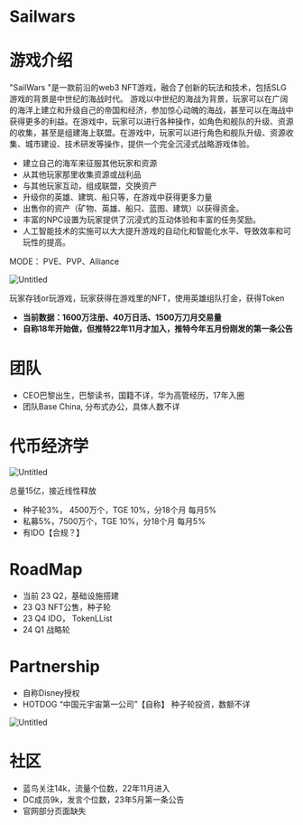 # Sailwars

# 游戏介绍

"SailWars "是一款前沿的web3 NFT游戏，融合了创新的玩法和技术，包括SLG游戏的背景是中世纪的海战时代。
游戏以中世纪的海战为背景，玩家可以在广阔的海洋上建立和升级自己的帝国和经济，参加惊心动魄的海战，甚至可以在海战中获得更多的利益。在游戏中，玩家可以进行各种操作，如角色和舰队的升级、资源的收集，甚至是组建海上联盟。在游戏中，玩家可以进行角色和舰队升级、资源收集、城市建设、技术研发等操作，提供一个完全沉浸式战略游戏体验。

- 建立自己的海军来征服其他玩家和资源
- 从其他玩家那里收集资源或战利品
- 与其他玩家互动，组成联盟，交换资产
- 升级你的英雄、建筑、船只等，在游戏中获得更多力量
- 出售你的资产（矿物、英雄、船只、蓝图、建筑）以获得资金。
- 丰富的NPC设置为玩家提供了沉浸式的互动体验和丰富的任务奖励。
- 人工智能技术的实施可以大大提升游戏的自动化和智能化水平、导致效率和可玩性的提高。

MODE： PVE、PVP、Alliance 

![Untitled](Sailwars%2035601ec5767645de86d0c221ee3e3e20/Untitled.png)

玩家存钱or玩游戏，玩家获得在游戏里的NFT，使用英雄组队打金，获得Token

- **当前数据：1600万注册、40万日活、1500万刀月交易量**
- **自称18年开始做，但推特22年11月才加入，推特今年五月份刚发的第一条公告**

# 团队

- CEO巴黎出生，巴黎读书，国籍不详，华为高管经历，17年入圈
- 团队Base China, 分布式办公，具体人数不详

# 代币经济学

![Untitled](Sailwars%2035601ec5767645de86d0c221ee3e3e20/Untitled%201.png)

总量15亿，接近线性释放

- 种子轮3%， 4500万个，TGE 10%，分18个月 每月5%
- 私募5%，7500万个，TGE 10%，分18个月 每月5%
- 有IDO【合规？】

# RoadMap

- 当前 23 Q2，基础设施搭建
- 23 Q3 NFT公售，种子轮
- 23 Q4 IDO， TokenLList
- 24 Q1 战略轮

# Partnership

- 自称Disney授权
- HOTDOG “中国元宇宙第一公司”【自称】 种子轮投资，数额不详

![Untitled](Sailwars%2035601ec5767645de86d0c221ee3e3e20/Untitled%202.png)

# 社区

- 蓝鸟关注14k，流量个位数，22年11月进入
- DC成员9k，发言个位数，23年5月第一条公告
- 官网部分页面缺失